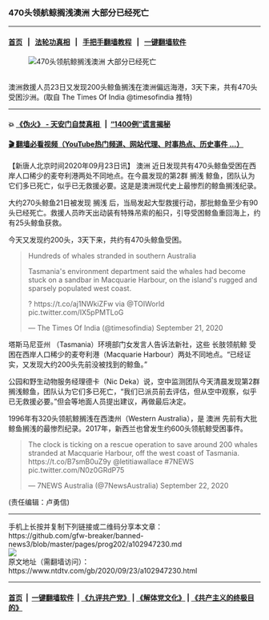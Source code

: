 ### 470头领航鲸搁浅澳洲 大部分已经死亡
------------------------

#### [首页](https://github.com/gfw-breaker/banned-news3/blob/master/README.md) &nbsp;&nbsp;|&nbsp;&nbsp; [法轮功真相](https://github.com/begood0513/basic/blob/master/README.md)  &nbsp;&nbsp;|&nbsp;&nbsp; [手把手翻墙教程](https://github.com/gfw-breaker/guides/wiki)  &nbsp;&nbsp;|&nbsp;&nbsp; [一键翻墙软件](https://github.com/gfw-breaker/nogfw/blob/master/README.md)  



<div><div class="featured_image">
 <figure>
  <img alt="470头领航鲸搁浅澳洲 大部分已经死亡" src="https://i.ntdtv.com/assets/uploads/2020/09/EibjemwUwAE52GE-800x450.jpg"/>
 </figure><br/>
 <span class="caption">
  澳洲救援人员23日又发现200头鲸鱼搁浅在澳洲偏远海港，3天下来，共有470头受困沙洲。(取自
The Times Of India
@timesofindia 推特)
 </span>
</div>
</div><hr/>

#### 💥 [《伪火》 - 天安门自焚真相 ](http://158.247.195.190:10000/videos/blog/weihuo.html)&nbsp; |&nbsp; [“1400例”谎言揭秘  ](http://158.247.195.190:10000/videos/blog/jiexi1400.html)

#### [ 🎬  翻墙必看视频（YouTube热门频道、网站代理、时事热点、历史事件 ...）](https://github.com/gfw-breaker/links/blob/master/banned.md)

<div><div class="post_content" itemprop="articleBody">
 <p>
  【新唐人北京时间2020年09月23日讯】
  <ok href="https://www.ntdtv.com/gb/澳洲.htm">
   澳洲
  </ok>
  近日发现共有470头鲸鱼受困在西岸人口稀少的麦夸利港两处不同地点。在今晨发现的第2群
  <ok href="https://www.ntdtv.com/gb/搁浅.htm">
   搁浅
  </ok>
  鲸鱼，团队认为它们多已死亡，似乎已无救援必要。这是是澳洲现代史上最惨烈的鲸鱼搁浅纪录。
 </p>
 <p>
  大约270头鲸鱼21日被发现
  <ok href="https://www.ntdtv.com/gb/搁浅.htm">
   搁浅
  </ok>
  后，当局发起大型救援行动，那批鲸鱼至少有90头已经死亡。救援人员昨天出动装有特殊吊索的船只，引导受困鲸鱼重回海上，约有25头鲸鱼获救。
 </p>
 <p>
  今天又发现约200头，3天下来，共约有470头鲸鱼受困。
 </p>
 <blockquote class="twitter-tweet">
  <p dir="ltr" lang="en">
   Hundreds of whales stranded in southern Australia
  </p>
  <p>
   Tasmania's environment department said the whales had become stuck on a sandbar in Macquarie Harbour, on the island's rugged and sparsely populated west coast.
  </p>
  <p>
   ?
   <ok href="https://t.co/aj1NWkiZFw">
    https://t.co/aj1NWkiZFw
   </ok>
   via
   <ok href="https://twitter.com/TOIWorld?ref_src=twsrc%5Etfw">
    @TOIWorld
   </ok>
   <ok href="https://t.co/IX5pPMTLoG">
    pic.twitter.com/IX5pPMTLoG
   </ok>
  </p>
  <p>
   — The Times Of India (@timesofindia)
   <ok href="https://twitter.com/timesofindia/status/1307982988605497347?ref_src=twsrc%5Etfw">
    September 21, 2020
   </ok>
  </p>
 </blockquote>
 <p>
  <script async="" charset="utf-8" src="https://platform.twitter.com/widgets.js">
  </script>
 </p>
 <p>
  <ok href="https://www.ntdtv.com/gb/塔斯马尼亚州.htm">
   塔斯马尼亚州
  </ok>
  （Tasmania）环境部门女发言人告诉法新社，这些
  <ok href="https://www.ntdtv.com/gb/长肢领航鲸.htm">
   长肢领航鲸
  </ok>
  受困在西岸人口稀少的麦夸利港（Macquarie Harbour）两处不同地点。“已经证实，又发现大约200头先前没被找到的鲸鱼。”
 </p>
 <p>
  公园和野生动物服务经理德卡（Nic Deka）说，空中监测团队今天清晨发现第2群搁浅鲸鱼，团队认为它们多已死亡，“我们已派员前去评估，但从空中观察，似乎已无救援必要。”但会等地面人员提出建议，再做最后决定。
 </p>
 <p>
  1996年有320头领航鲸搁浅在西澳州（Western Australia），是
  <ok href="https://www.ntdtv.com/gb/澳洲.htm">
   澳洲
  </ok>
  先前有大批鲸鱼搁浅的最惨烈纪录。2017年，新西兰也曾发生约600头领航鲸受困事件。
 </p>
 <blockquote class="twitter-tweet">
  <p dir="ltr" lang="en">
   The clock is ticking on a rescue operation to save around 200 whales stranded at Macquarie Harbour, off the west coast of Tasmania.
   <ok href="https://t.co/B7smB0uZ9y">
    https://t.co/B7smB0uZ9y
   </ok>
   <ok href="https://twitter.com/letitiawallace?ref_src=twsrc%5Etfw">
    @letitiawallace
   </ok>
   <ok href="https://twitter.com/hashtag/7NEWS?src=hash&amp;ref_src=twsrc%5Etfw">
    #7NEWS
   </ok>
   <ok href="https://t.co/N0z0GRdP75">
    pic.twitter.com/N0z0GRdP75
   </ok>
  </p>
  <p>
   — 7NEWS Australia (@7NewsAustralia)
   <ok href="https://twitter.com/7NewsAustralia/status/1308291301016653831?ref_src=twsrc%5Etfw">
    September 22, 2020
   </ok>
  </p>
 </blockquote>
 <p>
  <script async="" charset="utf-8" src="https://platform.twitter.com/widgets.js">
  </script>
 </p>
 <p>
  (责任编辑：卢勇信)
 </p>
 <div class="single_ad">
 </div>
</div>
</div>
<hr/>
手机上长按并复制下列链接或二维码分享本文章：<br/>
https://github.com/gfw-breaker/banned-news3/blob/master/pages/prog202/a102947230.md <br/>
<a href='https://github.com/gfw-breaker/banned-news3/blob/master/pages/prog202/a102947230.md'><img src='https://github.com/gfw-breaker/banned-news3/blob/master/pages/prog202/a102947230.md.png'/></a> <br/>
原文地址（需翻墙访问）：https://www.ntdtv.com/gb/2020/09/23/a102947230.html


------------------------
#### [首页](https://github.com/gfw-breaker/banned-news3/blob/master/README.md) &nbsp;|&nbsp; [一键翻墙软件](https://github.com/gfw-breaker/nogfw/blob/master/README.md) &nbsp;| [《九评共产党》](https://github.com/gfw-breaker/9ping.md/blob/master/README.md#九评之一评共产党是什么) | [《解体党文化》](https://github.com/gfw-breaker/jtdwh.md/blob/master/README.md) | [《共产主义的终极目的》](https://github.com/gfw-breaker/gczydzjmd.md/blob/master/README.md)


<img src='http://gfw-breaker.win/banned-news3/pages/prog202/a102947230.md' width='0px' height='0px'/>